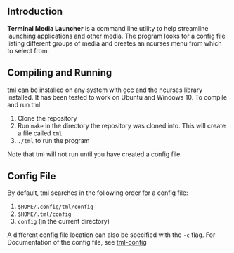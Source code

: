 ## Introduction

**Terminal Media Launcher** is a command line utility to help streamline launching applications and other media. The program looks for a config file listing different groups of media and creates an ncurses menu from which to select from.

## Compiling and Running

tml can be installed on any system with gcc and the ncurses library installed. It has been tested to work on Ubuntu and Windows 10. To compile and run tml:

1. Clone the repository
2. Run `make` in the directory the repository was cloned into. This will create a file called `tml`
3. `./tml` to run the program

Note that tml will not run until you have created a config file.

## Config File

By default, tml searches in the following order for a config file:

1. `$HOME/.config/tml/config`
2. `$HOME/.tml/config`
3. `config` (in the current directory)

A different config file location can also be specified with the `-c` flag. For Documentation of the config file, see [tml-config](tml-config.md)
